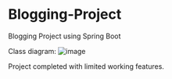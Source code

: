 # Blogging-Project
Blogging Project using Spring Boot

Class diagram:
![image](https://github.com/siddharth-ranjan/Blogging-Project/assets/64868911/b61fbcad-7492-4a22-bac6-dc472f61ed92)

Project completed with limited working features.